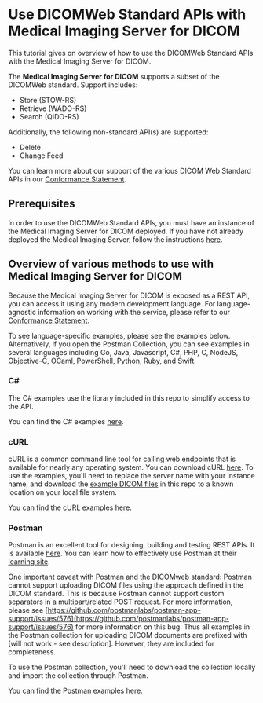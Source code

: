 # Use DICOMWeb Standard APIs with Medical Imaging Server for DICOM

This tutorial gives on overview of how to use the DICOMWeb Standard APIs with the Medical Imaging Server for DICOM.

The **Medical Imaging Server for DICOM** supports a subset of the DICOMWeb standard. Support includes:

- Store (STOW-RS)
- Retrieve (WADO-RS)
- Search (QIDO-RS)

Additionally, the following non-standard API(s) are supported:

- Delete
- Change Feed

You can learn more about our support of the various DICOM Web Standard APIs in our [Conformance Statement](../resources/conformance-statement.md).

## Prerequisites

In order to use the DICOMWeb Standard APIs, you must have an instance of the Medical Imaging Server for DICOM deployed. If you have not already deployed the Medical Imaging Server, follow the instructions [here](../quickstarts/deploy-via-azure.md).

## Overview of various methods to use with Medical Imaging Server for DICOM

Because the Medical Imaging Server for DICOM is exposed as a REST API, you can access it using any modern development language. For language-agnostic information on working with the service, please refer to our [Conformance Statement](../resources/conformance-statement.md). 

To see language-specific examples, please see the examples below. Alternatively, if you open the Postman Collection, you can see examples in several languages including Go, Java, Javascript, C#, PHP, C, NodeJS, Objective-C, OCaml, PowerShell, Python, Ruby, and Swift.

### C#

The C# examples use the library included in this repo to simplify access to the API. 

You can find the C# examples [here](tutorials/use-dicom-web-standard-apis-with-c%23.md).

### cURL

cURL is a common command line tool for calling web endpoints that is available for nearly any operating system. You can download cURL [here](https://curl.haxx.se/download.html).  To use the examples, you'll need to replace the server name with your instance name, and download the [example DICOM files](../dcms) in this repo to a known location on your local file system.

You can find the cURL examples [here](tutorials/use-dicom-web-standard-apis-with-curl.md).

### Postman

Postman is an excellent tool for designing, building and testing REST APIs. It is available [here](https://www.postman.com/downloads/). You can learn how to effectively use Postman at their [learning site](https://learning.postman.com/).

One important caveat with Postman and the DICOMweb standard: Postman cannot support uploading DICOM files using the approach defined in the DICOM standard. This is because Postman cannot support custom separators in a multipart/related POST request. For more information, please see [https://github.com/postmanlabs/postman-app-support/issues/576](https://github.com/postmanlabs/postman-app-support/issues/576) for more information on this bug. Thus all examples in the Postman collection for uploading DICOM documents are prefixed with [will not work - see description]. However, they are included for completeness.

To use the Postman collection, you'll need to download the collection locally and import the collection through Postman. 

You can find the Postman examples [here](tutorials/use-dicom-web-standard-apis-with-postman.md).
